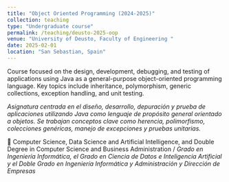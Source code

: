 ```yaml
---
title: "Object Oriented Programming (2024-2025)"
collection: teaching
type: "Undergraduate course"
permalink: /teaching/deusto-2025-oop
venue: "University of Deusto, Faculty of Engineering "
date: 2025-02-01
location: "San Sebastian, Spain"
---
```


Course focused on the design, development, debugging, and testing of applications using Java as a general-purpose object-oriented programming language. Key topics include inheritance, polymorphism, generic collections, exception handling, and unit testing.

*Asignatura centrada en el diseño, desarrollo, depuración y prueba de aplicaciones utilizando Java como lenguaje de propósito general orientado a objetos. Se trabajan conceptos clave como herencia, polimorfismo, colecciones genéricas, manejo de excepciones y pruebas unitarias.*

👥 Computer Science, Data Science and Artificial Intelligence, and Double Degree in Computer Science and Business Administration / *Grado en Ingeniería Informática, el Grado en Ciencia de Datos e Inteligencia Artificial y el Doble Grado en Ingeniería Informática y Administración y Dirección de Empresas*
